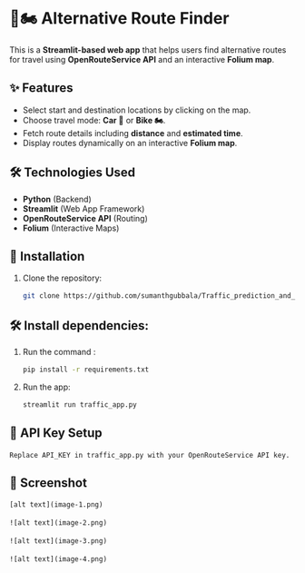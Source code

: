 # 🚗🏍️ Alternative Route Finder

This is a **Streamlit-based web app** that helps users find alternative routes for travel using **OpenRouteService API** and an interactive **Folium map**.

## ✨ Features

- Select start and destination locations by clicking on the map.
- Choose travel mode: **Car 🚗** or **Bike 🏍️**.
- Fetch route details including **distance** and **estimated time**.
- Display routes dynamically on an interactive **Folium map**.

## 🛠️ Technologies Used

- **Python** (Backend)
- **Streamlit** (Web App Framework)
- **OpenRouteService API** (Routing)
- **Folium** (Interactive Maps)

## 🚀 Installation

1. Clone the repository:
   ```sh
   git clone https://github.com/sumanthgubbala/Traffic_prediction_and_ManagemnetSystem.git
   ```

## 🛠️ Install dependencies:

1. Run the command :

   ```sh
   pip install -r requirements.txt

   ```

2. Run the app:
   ```sh
   streamlit run traffic_app.py
   ```

## 🔑 API Key Setup

    Replace API_KEY in traffic_app.py with your OpenRouteService API key.

## 📸 Screenshot

    [alt text](image-1.png)

    ![alt text](image-2.png)

    ![alt text](image-3.png)

    ![alt text](image-4.png)
